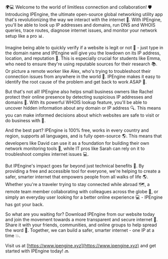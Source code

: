 🌍💻 Welcome to the world of limitless connection and collaboration! 🛡️ Introducing IPEngine, the ultimate open-source global networking utility app that's revolutionizing the way we interact with the internet 🔧. With IPEngine, you'll be able to look up IP addresses and domains, run DNS and WHOIS queries, trace routes, diagnose internet issues, and monitor your network setup like a pro 📊.

Imagine being able to quickly verify if a website is legit or not 🤔 - just type in the domain name and IPEngine will give you the lowdown on its IP address, location, and reputation 💯. This is especially crucial for students like Emma, who need to ensure they're using reputable sources for their research 📚. Or picture a remote worker like Alex, who's trying to troubleshoot their connection issues from anywhere in the world 🌄. IPEngine makes it easy to identify the root cause of the problem and get back to work ASAP 💪.

But that's not all! IPEngine also helps small business owners like Rachel protect their online presence by detecting suspicious IP addresses and domains 🚫. With its powerful WHOIS lookup feature, you'll be able to uncover hidden information about any domain or IP address 🔍. This means you can make informed decisions about which websites are safe to visit or do business with 💼.

And the best part? IPEngine is 100% free, works in every country and region, supports all languages, and is fully open-source 🌎. This means that developers like David can use it as a foundation for building their own network monitoring tools 🔧, while IT pros like Sarah can rely on it to troubleshoot complex internet issues 💻.

But IPEngine's impact goes far beyond just technical benefits 🌈. By providing a free and accessible tool for everyone, we're helping to create a safer, smarter internet that empowers people from all walks of life 🌎. Whether you're a traveler trying to stay connected while abroad 🗺️, a remote team member collaborating with colleagues across the globe 🏢, or simply an everyday user looking for a better online experience 💻 - IPEngine has got your back.

So what are you waiting for? Download IPEngine from our website today and join the movement towards a more transparent and secure internet 🔴. Share it with your friends, communities, and online groups to help spread the word 📢. Together, we can build a safer, smarter internet - one IP at a time 💥.

Visit us at [https://www.ipengine.xyz](https://www.ipengine.xyz) and get started with IPEngine today! 🔜